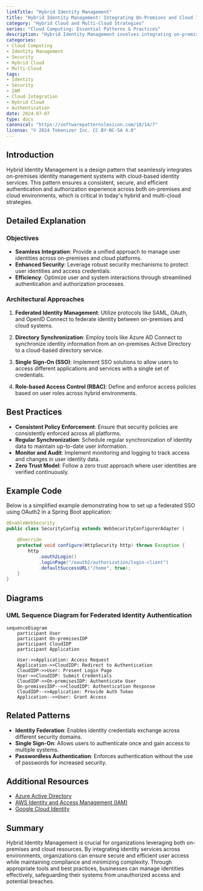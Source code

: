 ```yaml
---
linkTitle: "Hybrid Identity Management"
title: "Hybrid Identity Management: Integrating On-Premises and Cloud Identity Services"
category: "Hybrid Cloud and Multi-Cloud Strategies"
series: "Cloud Computing: Essential Patterns & Practices"
description: "Hybrid Identity Management involves integrating on-premises identity services with cloud-based identity services to ensure a unified and secure authentication and authorization experience across hybrid and multi-cloud environments."
categories:
- Cloud Computing
- Identity Management
- Security
- Hybrid Cloud
- Multi-Cloud
tags:
- Identity
- Security
- IAM
- Cloud Integration
- Hybrid Cloud
- Authentication
date: 2024-07-07
type: docs
canonical: "https://softwarepatternslexicon.com/18/14/7"
license: "© 2024 Tokenizer Inc. CC BY-NC-SA 4.0"
---
```


## Introduction

Hybrid Identity Management is a design pattern that seamlessly integrates on-premises identity management systems with cloud-based identity services. This pattern ensures a consistent, secure, and efficient authentication and authorization experience across both on-premises and cloud environments, which is critical in today's hybrid and multi-cloud strategies.

## Detailed Explanation

### Objectives

- **Seamless Integration**: Provide a unified approach to manage user identities across on-premises and cloud platforms.
- **Enhanced Security**: Leverage robust security mechanisms to protect user identities and access credentials.
- **Efficiency**: Optimize user and system interactions through streamlined authentication and authorization processes.

### Architectural Approaches

1. **Federated Identity Management**: Utilize protocols like SAML, OAuth, and OpenID Connect to federate identity between on-premises and cloud systems.
  
2. **Directory Synchronization**: Employ tools like Azure AD Connect to synchronize identity information from an on-premises Active Directory to a cloud-based directory service.
   
3. **Single Sign-On (SSO)**: Implement SSO solutions to allow users to access different applications and services with a single set of credentials.

4. **Role-based Access Control (RBAC)**: Define and enforce access policies based on user roles across hybrid environments.

## Best Practices

- **Consistent Policy Enforcement**: Ensure that security policies are consistently enforced across all platforms.
- **Regular Synchronization**: Schedule regular synchronization of identity data to maintain up-to-date user information.
- **Monitor and Audit**: Implement monitoring and logging to track access and changes in user identity data.
- **Zero Trust Model**: Follow a zero trust approach where user identities are verified continuously.

## Example Code

Below is a simplified example demonstrating how to set up a federated SSO using OAuth2 in a Spring Boot application:

```java
@EnableWebSecurity
public class SecurityConfig extends WebSecurityConfigurerAdapter {

    @Override
    protected void configure(HttpSecurity http) throws Exception {
        http
            .oauth2Login()
            .loginPage("/oauth2/authorization/login-client")
            .defaultSuccessURL("/home", true);
    }
}
```

## Diagrams

### UML Sequence Diagram for Federated Identity Authentication

```mermaid
sequenceDiagram
    participant User
    participant On-premisesIDP
    participant CloudIDP
    participant Application

    User->>Application: Access Request
    Application->>CloudIDP: Redirect to Authentication
    CloudIDP->>User: Present Login Page
    User->>CloudIDP: Submit Credentials
    CloudIDP->>On-premisesIDP: Authenticate User
    On-premisesIDP-->>CloudIDP: Authentication Response
    CloudIDP-->>Application: Provide Auth Token
    Application-->>User: Grant Access
```

## Related Patterns

- **Identity Federation**: Enables identity credentials exchange across different security domains.
- **Single Sign-On**: Allows users to authenticate once and gain access to multiple systems.
- **Passwordless Authentication**: Enforces authentication without the use of passwords for increased security.

## Additional Resources

- [Azure Active Directory](https://azure.microsoft.com/en-us/services/active-directory/)
- [AWS Identity and Access Management (IAM)](https://aws.amazon.com/iam/)
- [Google Cloud Identity](https://cloud.google.com/identity)

## Summary

Hybrid Identity Management is crucial for organizations leveraging both on-premises and cloud resources. By integrating identity services across environments, organizations can ensure secure and efficient user access while maintaining compliance and minimizing complexity. Through appropriate tools and best practices, businesses can manage identities effectively, safeguarding their systems from unauthorized access and potential breaches.
